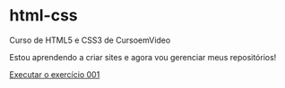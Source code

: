 # html-css
 Curso de HTML5 e CSS3 de CursoemVideo

Estou aprendendo a criar sites e agora vou gerenciar meus repositórios!

<a href="https://andreyhenry1708.github.io/html-css/exercícios/ex001/index.html">Executar o exercício 001</a>